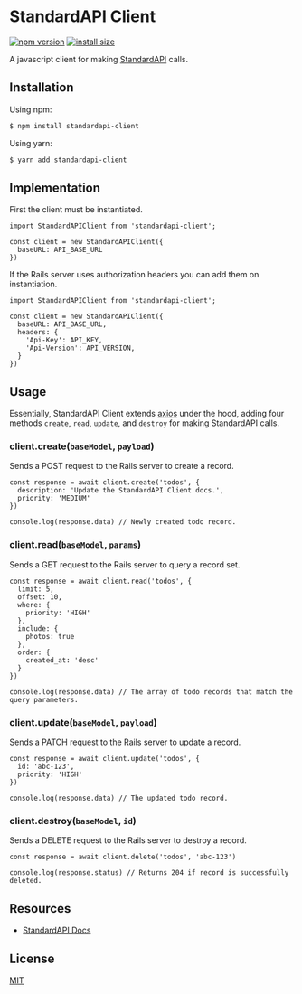 # StandardAPI Client
[![npm version](https://img.shields.io/npm/v/standardapi-client.svg?style=flat-square)](https://www.npmjs.org/package/standardapi-client)
[![install size](https://packagephobia.now.sh/badge?p=standardapi-client)](https://packagephobia.now.sh/result?p=standardapi-client)

A javascript client for making [StandardAPI](https://github.com/waratuman/standardapi) calls.

## Installation

Using npm:

```bash
$ npm install standardapi-client
```

Using yarn:

```bash
$ yarn add standardapi-client
```

## Implementation

First the client must be instantiated.

```node
import StandardAPIClient from 'standardapi-client';

const client = new StandardAPIClient({
  baseURL: API_BASE_URL
})
```

If the Rails server uses authorization headers you can add them on instantiation.

```node
import StandardAPIClient from 'standardapi-client';

const client = new StandardAPIClient({
  baseURL: API_BASE_URL,
  headers: {
    'Api-Key': API_KEY,
    'Api-Version': API_VERSION,
  }
})
```

## Usage
Essentially, StandardAPI Client extends [axios](https://github.com/axios/axios) under the hood, adding four methods `create`, `read`, `update`, and `destroy` for making StandardAPI calls.

### client.create(`baseModel`, `payload`)
Sends a POST request to the Rails server to create a record.

```node
const response = await client.create('todos', {
  description: 'Update the StandardAPI Client docs.',
  priority: 'MEDIUM'
})

console.log(response.data) // Newly created todo record.
```

### client.read(`baseModel`, `params`)
Sends a GET request to the Rails server to query a record set.

```node
const response = await client.read('todos', {
  limit: 5,
  offset: 10,
  where: {
    priority: 'HIGH'
  },
  include: {
    photos: true
  },
  order: {
    created_at: 'desc'
  }
})

console.log(response.data) // The array of todo records that match the query parameters.
```

### client.update(`baseModel`, `payload`)
Sends a PATCH request to the Rails server to update a record.

```node
const response = await client.update('todos', {
  id: 'abc-123',
  priority: 'HIGH'
})

console.log(response.data) // The updated todo record.
```

### client.destroy(`baseModel`, `id`)
Sends a DELETE request to the Rails server to destroy a record.

```node
const response = await client.delete('todos', 'abc-123')

console.log(response.status) // Returns 204 if record is successfully deleted.
```

## Resources

* [StandardAPI Docs](https://github.com/waratuman/standardapi)

## License

[MIT](LICENSE)
